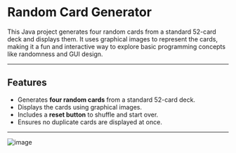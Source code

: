 # Random Card Generator

This Java project generates four random cards from a standard 52-card deck and displays them. It uses graphical images to represent the cards, making it a fun and interactive way to explore basic programming concepts like randomness and GUI design.

---

## Features

- Generates **four random cards** from a standard 52-card deck.
- Displays the cards using graphical images.
- Includes a **reset button** to shuffle and start over.
- Ensures no duplicate cards are displayed at once.

---
![image](https://github.com/user-attachments/assets/dd84370d-51e1-4c40-ac93-56c489fc069e)
